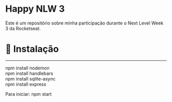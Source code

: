 # Happy NLW 3

Este é um repositório sobre minha participação durante o Next Level Week 3 da Rocketseat.

# 📄 Instalação
<hr />

npm install nodemon<br />
npm install handlebars<br />
npm install sqlite-async<br />
npm install express<br />

Para iniciar: npm start

